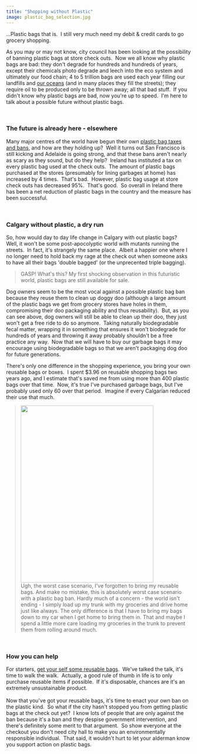 ```yaml
---
title: "Shopping without Plastic"
image: plastic_bag_selection.jpg
---
```

<p>...Plastic bags that is.&nbsp; I still very much need my debit &amp; credit cards to go grocery shopping.</p>
<p>As you may or may not know, city council has been looking at the possibility of banning plastic bags at store check outs.&nbsp; Now we all know why plastic bags are bad: they don't degrade for hundreds and hundreds of years, except their chemicals photo degrade and leech into the eco system and ultimately our food chain; 4 to 5 trillion bags are used each year filling our landfills and <a href="http://www.vbs.tv/video.php?id=1485308505">our oceans</a> (and in many places they fill the streets); they require oil to be produced only to be thrown away; all that bad stuff.&nbsp; If you didn't know why plastic bags are bad, now you're up to speed.&nbsp; I'm here to talk about a possible future without plastic bags.</p>
<!-- pagebreak -->
<p>&nbsp;</p>
<h3>The future is already here - elsewhere</h3>
<p>Many major centres of the world have begun their own <a href="http://news.nationalgeographic.com/news/2008/04/080404-plastic-bags.html">plastic bag taxes and bans</a>, and how are they holding up?&nbsp; Well it turns out San Francisco is still kicking and Adelaide is going strong, and that these bans aren't nearly as scary as they sound, but do they help?&nbsp; Ireland has instituted a tax on every plastic bag used at the check outs.&nbsp; The amount of plastic bags purchased at the stores (presumably for lining garbages at home) has increased by 4 times.&nbsp; That's bad.&nbsp; However, plastic bag usage at store check outs has decreased 95%.&nbsp; That's good.&nbsp; So overall in Ireland there has been a net reduction of plastic bags in the country and the measure has been successful.</p>
<p>&nbsp;</p>
<h3>Calgary without plastic, a dry run</h3>
<p>So, how would day to day life change in Calgary with out plastic bags?&nbsp; Well, it won't be some post-apocolyptic world with mutants running the streets.&nbsp; In fact, it's strangely the same place.&nbsp; Albeit a happier one where I no longer need to hold back my rage at the check out when someone asks to have all their bags 'double bagged' (or the unprecented triple bagging).</p>
<blockquote><img src="/file/post/shopping_without_plastic/plastic_bag_selection.jpg" alt="" /><br />GASP! What's this? My first shocking observation in this futuristic world, plastic bags are still available for sale.</blockquote>
<p>Dog owners seem to be the most vocal against a possible plastic bag ban because they reuse them to clean up doggy doo (although a large amount of the plastic bags we get from grocery stores have holes in them, compromising their doo packaging ability and thus reusability).&nbsp; But, as you can see above, dog owners will still be able to clean up their doo, they just won't get a free ride to do so anymore.&nbsp; Taking naturally biodegradable fecal matter, wrapping it in something that ensures it won't biodegrade for hundreds of years and throwing it away probably shouldn't be a free practice any way.&nbsp; Now that we will have to buy our garbage bags it may encourage using biodegradable bags so that we aren't packaging dog doo for future generations.</p>
<p>There's only one difference in the shopping experience, you bring your own reusable bags or boxes.&nbsp; I spent $3.96 on reusable shopping bags two years ago, and I estimate that's saved me from using more than 400 plastic bags over that time.&nbsp; Now, it's true I've purchased garbage bags, but I've probably used only 60 over that period.&nbsp; Imagine if every Calgarian reduced their use that much.</p>
<blockquote><img src="/file/post/shopping_without_plastic/worst_case.jpg" alt="" width="360" height="480" /><br />Ugh, the worst case scenario, I've forgotten to bring my reusable bags. And make no mistake, this is absolutely worst case scenario with a plastic bag ban.  Hardly much of a concern - the world isn't ending - I simply load up my trunk with my groceries and drive home just like always.  The only difference is that I have to bring my bags down to my car when I get home to bring them in.  That and maybe I spend a little more care loading my groceries in the trunk to prevent them from rolling around much.</blockquote>
<p>&nbsp;</p>
<h3>How you can help</h3>
<p>For starters, <a href="http://www.reusablebags.com/">get your self some reusable bags</a>.&nbsp; We've talked the talk, it's time to walk the walk.&nbsp; Actually, a good rule of thumb in life is to only purchase reusable items if possible.&nbsp; If it's disposable, chances are it's an extremely unsustainable product.<br /><br />Now that you've got your reusable bags, it's time to enact your own ban on the plastic kind.&nbsp; So what if the city hasn't stopped you from getting plastic bags at the check out yet?&nbsp; I know lots of people that are only against the ban because it's a ban and they despise government intervention, and there's definitely some merit to that argument.&nbsp; So show everyone at the checkout you don't need city hall to make you an environmentally responsible individual.&nbsp; That said, it wouldn't hurt to let your alderman know you support action on plastic bags.</p>